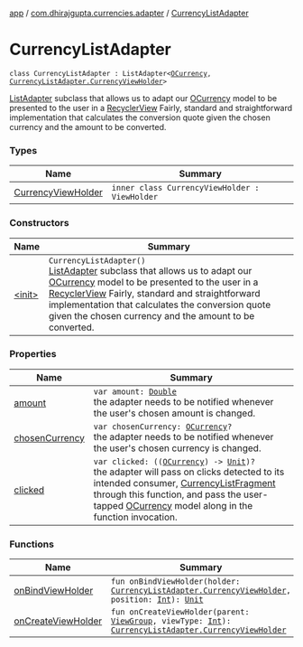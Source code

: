 [app](../../index.md) / [com.dhirajgupta.currencies.adapter](../index.md) / [CurrencyListAdapter](./index.md)

# CurrencyListAdapter

`class CurrencyListAdapter : ListAdapter<`[`OCurrency`](../../com.dhirajgupta.currencies.model/-o-currency/index.md)`, `[`CurrencyListAdapter.CurrencyViewHolder`](-currency-view-holder/index.md)`>`

[ListAdapter](#) subclass that allows us to adapt our [OCurrency](../../com.dhirajgupta.currencies.model/-o-currency/index.md) model to be presented to the user in a [RecyclerView](#)
Fairly, standard and straightforward implementation that calculates the conversion quote given the chosen currency
and the amount to be converted.

### Types

| Name | Summary |
|---|---|
| [CurrencyViewHolder](-currency-view-holder/index.md) | `inner class CurrencyViewHolder : ViewHolder` |

### Constructors

| Name | Summary |
|---|---|
| [&lt;init&gt;](-init-.md) | `CurrencyListAdapter()`<br>[ListAdapter](#) subclass that allows us to adapt our [OCurrency](../../com.dhirajgupta.currencies.model/-o-currency/index.md) model to be presented to the user in a [RecyclerView](#) Fairly, standard and straightforward implementation that calculates the conversion quote given the chosen currency and the amount to be converted. |

### Properties

| Name | Summary |
|---|---|
| [amount](amount.md) | `var amount: `[`Double`](https://kotlinlang.org/api/latest/jvm/stdlib/kotlin/-double/index.html)<br>the adapter needs to be notified whenever the user's chosen amount is changed. |
| [chosenCurrency](chosen-currency.md) | `var chosenCurrency: `[`OCurrency`](../../com.dhirajgupta.currencies.model/-o-currency/index.md)`?`<br>the adapter needs to be notified whenever the user's chosen currency is changed. |
| [clicked](clicked.md) | `var clicked: ((`[`OCurrency`](../../com.dhirajgupta.currencies.model/-o-currency/index.md)`) -> `[`Unit`](https://kotlinlang.org/api/latest/jvm/stdlib/kotlin/-unit/index.html)`)?`<br>the adapter will pass on clicks detected to its intended consumer, [CurrencyListFragment](#) through this function, and pass the user-tapped [OCurrency](../../com.dhirajgupta.currencies.model/-o-currency/index.md) model along in the function invocation. |

### Functions

| Name | Summary |
|---|---|
| [onBindViewHolder](on-bind-view-holder.md) | `fun onBindViewHolder(holder: `[`CurrencyListAdapter.CurrencyViewHolder`](-currency-view-holder/index.md)`, position: `[`Int`](https://kotlinlang.org/api/latest/jvm/stdlib/kotlin/-int/index.html)`): `[`Unit`](https://kotlinlang.org/api/latest/jvm/stdlib/kotlin/-unit/index.html) |
| [onCreateViewHolder](on-create-view-holder.md) | `fun onCreateViewHolder(parent: `[`ViewGroup`](https://developer.android.com/reference/android/view/ViewGroup.html)`, viewType: `[`Int`](https://kotlinlang.org/api/latest/jvm/stdlib/kotlin/-int/index.html)`): `[`CurrencyListAdapter.CurrencyViewHolder`](-currency-view-holder/index.md) |
